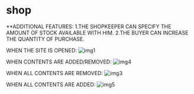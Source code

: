 # shop

**ADDITIONAL FEATURES:
1.THE SHOPKEEPER CAN SPECIFY THE AMOUNT OF STOCK AVAILABLE WITH HIM.
2.THE BUYER CAN INCREASE THE QUANTITY OF PURCHASE.

WHEN THE SITE IS OPENED:
![img1](https://user-images.githubusercontent.com/53625125/84620941-f2fbd680-aef6-11ea-8aa8-bb308d843800.png)

WHEN CONTENTS ARE ADDED/REMOVED:
![img4](https://user-images.githubusercontent.com/53625125/84620997-132b9580-aef7-11ea-9519-cd3f71f780c5.png)


WHEN ALL CONTENTS ARE REMOVED:
![img3](https://user-images.githubusercontent.com/53625125/84620985-0b6bf100-aef7-11ea-956a-a236dbc515d8.png)


WHEN ALL CONTENTS ARE ADDED:
![img5](https://user-images.githubusercontent.com/53625125/84621005-19217680-aef7-11ea-8bd6-01daccd0e5a1.png)
